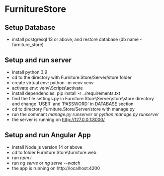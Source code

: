 # FurnitureStore

## Setup Database
- install postgresql 13 or above, and restore database (db name - furniture_store)

## Setup and run server
- install python 3.9 
- cd to the directory with Furniture.Store/Server/store folder
- create virtual env: python -m venv venv
- activate env: venv\Scripts\activate
- install dependencies: pip install -r ../requirements.txt
- find the file settings.py in Furniture.Store\Server\store\store directory and change 'USER' and 'PASSWORD' in DATABASE section
- cd to directory Furniture.Store/Server/store with manage.py
- run the commant *manage.py runserver* or *python manage.py runserver*
- the server is running on http://127.0.0.1:8000/

## Setup and run Angular App
- install Node.js version 14 or above
- cd to folder Furniture.Store\furniture.web
- run *npm i*
- run *ng serve* or *ng serve --watch*
- the app is running on http://localhost:4200 
